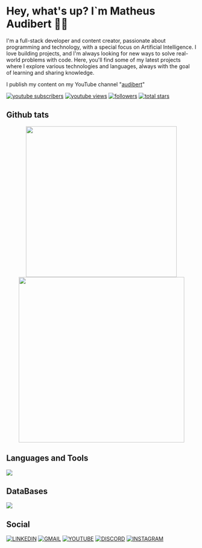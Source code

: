 # Hey, what's up? I`m Matheus Audibert 👨‍💻

I'm a full-stack developer and content creator, passionate about programming and technology, with a special focus on Artificial Intelligence. I love building projects, and I'm always looking for new ways to solve real-world problems with code. Here, you'll find some of my latest projects where I explore various technologies and languages, always with the goal of learning and sharing knowledge.

I publish my content on my YouTube channel "[audibert](https://www.youtube.com/@audlbert)"

<p align="left">
      <a href="https://www.youtube.com/channel/UCIO1e3zJ-c2oQCWnmY4nqIQ?sub_confirmation=1">
         <img alt="youtube subscribers" title="Subscribe to my YouTube channel" src="https://custom-icon-badges.demolab.com/youtube/channel/subscribers/UCIO1e3zJ-c2oQCWnmY4nqIQ?color=%23E05D44&label=SUBSCRIBE&logo=video&logoColor=white&style=for-the-badge&labelColor=CE4630"/></a> 
      <a href="https://www.youtube.com/channel/UCIO1e3zJ-c2oQCWnmY4nqIQ">
         <img alt="youtube views" title="YouTube views" src="https://custom-icon-badges.demolab.com/youtube/channel/views/UCIO1e3zJ-c2oQCWnmY4nqIQ?color=%23E1AD0E&logo=eye&logoColor=white&style=for-the-badge&labelColor=C79600"/></a> 
      <a href="https://github.com/matheusaudibert?tab=followers">
         <img alt="followers" title="Follow me on Github" src="https://custom-icon-badges.demolab.com/github/followers/matheusaudibert?color=236ad3&labelColor=1155ba&style=for-the-badge&logo=person-add&label=Follow&logoColor=white"/></a>
      <a href="https://github.com/matheusaudibert?tab=repositories&sort=stargazers">
         <img alt="total stars" title="Total stars on GitHub" src="https://custom-icon-badges.demolab.com/github/stars/matheusaudibert?color=55960c&style=for-the-badge&labelColor=488207&logo=star"/></a>
   </p>
    
## Github tats
<div align="center">
      <img width="400px" src="https://github-readme-stats.vercel.app/api?username=matheusaudibert&theme=blue_navy&hide_border=true&include_all_commits=false&count_private=false"/>
      <img width="439px" src="https://github-readme-streak-stats.herokuapp.com/?user=matheusaudibert&theme=blue_navy&hide_border=true"/>
</div>

## Languages and Tools
<img src="https://skillicons.dev/icons?i=cpp,c,python,js,html,css,react,git,github" />

## DataBases
<img src="https://skillicons.dev/icons?i=postgres,mysql" />

## Social
[![LINKEDIN](https://skillicons.dev/icons?i=linkedin)](https://www.linkedin.com/in/matheusaudibert/)
[![GMAIL](https://skillicons.dev/icons?i=gmail)](mailto:audibertmatheus2019@gmail.com)
[![YOUTUBE](https://skillicons.dev/icons?i=instagram)](https://www.instagram.com/tlvzaudibert)
[![DISCORD](https://skillicons.dev/icons?i=discord)](https://www.youtube.com/@audlbert)
[![INSTAGRAM](https://skillicons.dev/icons?i=youtube)](https://www.youtube.com/redirect?event=video_description&redir_token=QUFFLUhqa1B4THFVdmZlTHk5MW9FQVQwc2hhdmdlYXJ5UXxBQ3Jtc0trTTlIMHNNRDNMSUhOZndJMVZwd0QyUTlaZFd6bUdPSzA4Z1lrcGdwNG5ORGVhYUpwU1hpRDJ5WVBiUUpJUGdWWmdhbzdxQmJ4M2RvQjVRM2NyNGNRSzNVbzY0ZDh3MGFjekFZc09DRVBVZFhDQlBxbw&q=https%3A%2F%2Fdiscord.com%2Fusers%2F1207081250096029801&v=GhN3iw0YLWQ)
